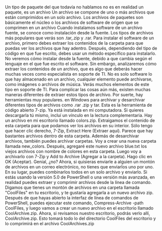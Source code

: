 Un tipo de paquete
del que todavía no hablamos no es en realidad un paquete,
es un archivo Un archivo se compone de uno o más archivos que están comprimidos
en un solo archivo. Los archivos de paquetes son básicamente el núcleo o los archivos de software de origen
que se comprimen en un archivo Cuando instalamos software
de un archivo fuente, se conoce como
instalación desde la fuente. Los tipos de archivos más populares
que verás  son .tar,.zip y .rar. Para instalar el software de un archivo,
primero debes extraer los contenidos de la carpeta
para que puedas ver los archivos que hay adentro. Después, dependiendo del tipo
de código en que fue escrito, debes usar
un método específico para instalarlo. No veremos cómo
instalar desde la fuente, debido a que cambia según el lenguaje
en el que fue escrito el software. Sin embargo, analizaremos cómo extraer
los contenidos de un archivo, que es algo que deberás hacer muchas veces
como especialista en soporte de TI. No es solo software lo que hay almacenado en un archivo,
cualquier elemento puede archivarse, como imágenes o archivos de música. Verás muchos elementos de este tipo en soporte de TI. Para complicar las cosas aún más, existen muchas maneras diferentes
de extraer estos tipos de archivo. Por suerte, hay herramientas muy populares.
en Windows para archivar y desarchivar diferentes tipos de archivos
como .rar .zip y tar. Esta es la herramienta de código abierto 7-zip. Ya está instalada en mi computadora. Si quieres descargarla tú mismo, incluí un vínculo
en la lectura complementaria. Hay un archivo en mi escritorio
llamado colors.zip. Extraigamos el contenido de esta carpeta
para que podamos ver los archivos en su interior. Sólo tengo que hacer clic derecho,
7-Zip, Extract Here (Extraer aquí). Parece que hay bastantes archivos
dentro de esta carpeta. Además de desarchivar archivos,
también puedes archivar carpetas. Voy a crear una nueva carpeta
llamada new_colors. Después, agregaré este nuevo archivo
blue.txt los viejos archivos con nombre de colores en esta carpeta. Luego voy a archivarlo
con 7-Zip y Add to Archive (Agregar a la carpeta). Hago clic en OK (Aceptar). Genial, ¿no? Ahora, si quisieras enviarle a alguien
un montón de archivos en un correo electrónico, no tienes que enviarlos uno por uno. En su lugar, puedes combinarlos todos
en un solo archivo y enviarlo. Si estás usando la versión 5.0 de PowerShell
o una versión más avanzada, en realidad puedes extraer y comprimir archivos
desde la línea de comando. Digamos que tienes un montón de archivos en una
carpeta llamada "CoolFiles" en tu escritorio, y te gustaría agregarla
a un nuevo archivo zip. Después de que hayas abierto
la interfaz de línea de comandos de PowerShell, puedes ejecutar este comando,
Compress-Archive -path CoolFiles, y luego vamos a crear un nuevo archivo en el escritorio
llamado CoolArchive.zip. Ahora, si revisamos nuestro escritorio, podrás verlo allí, CoolArchive.zip. Esto tomará todo lo del directorio CoolFiles
del escritorio y lo comprimirá en el archivo CoolArchives.zip